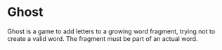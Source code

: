 # Ghost
Ghost is a game to add letters to a growing word fragment, trying not to create a valid word. The fragment must be part of an actual word. 
